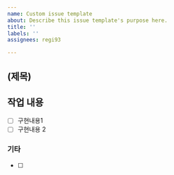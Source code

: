 ```yaml
---
name: Custom issue template
about: Describe this issue template's purpose here.
title: ''
labels: ''
assignees: regi93

---
```


## (제목)

## 작업 내용
- [ ] 구현내용1
- [ ] 구현내용 2

### 기타
- [ ]
